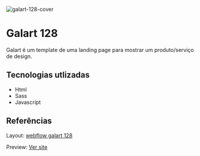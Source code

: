 ![galart-128-cover](https://github.com/devericoliveira/galart-128/assets/134177146/ee06ce7f-c46b-4798-8b91-b0f05a0af228)

# Galart 128

Galart é um template de uma landing page para mostrar um produto/serviço de design.

## Tecnologias utlizadas

- Html
- Sass
- Javascript

## Referências

Layout: [webflow galart 128](https://webflow.com/templates/html/galart-128-designer-website-template)

Preview: [Ver site](https://devericoliveira.github.io/galart-128/)
